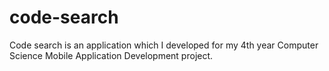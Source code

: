 # code-search

Code search is an application which I developed for my 4th year Computer Science Mobile Application Development project.
